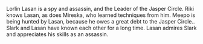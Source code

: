 Lorlin Lasan is a spy and assassin, and the Leader of the Jasper Circle.
Riki knows Lasan, as does Mireska, who learned techniques from him.
Meepo is being hunted by Lasan, because he owes a great debt to the Jasper Circle..
Slark and Lasan have known each other for a long time. Lasan admires Slark and appreciates his skills as an assassin.
